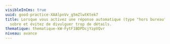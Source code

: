 ```yaml
---
visibleInCms: true
uuid: good-practice-XAAlpnVv_g5mZlwtKtek7
title: Lorsque vous activez une réponse automatique (type "hors bureau"), soyez
  sobre et évitez de divulguer trop de détails.
thematique: thematique-kW-FytF1BDPDcjYzpVQvr
niveau: avance
---
```

